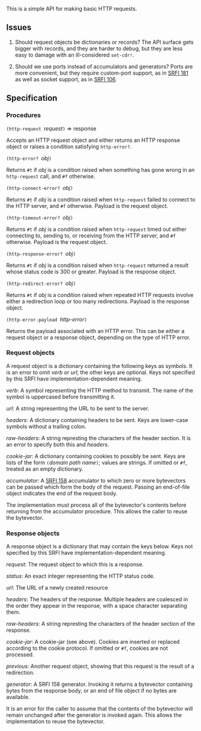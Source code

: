 This is a simple API for making basic HTTP requests.

## Issues

1. Should request objects be dictionaries
or records?  The API surface gets bigger
with records, and they are harder to debug,
but they are less easy to damage
with an ill-considered `set-cdr!`.

1. Should we use ports instead of accumulators
and generators?  Ports are more convenient,
but they require custom-port support, as in
[SRFI 181](https://srfi.schemers.org/srfi-181/srfi-181.html)
as well as socket support, as in
[SRFI 106](https://srfi.schemers.org/srfi-106/srfi-106.html).

## Specification

### Procedures

`(http-request `*request*`)` => response

Accepts an HTTP request object and either returns an HTTP response object
or raises a condition satisfying `http-error?`.

`(http-error? `*obj*`)`

Returns `#t` if *obj* is a condition raised when
something has gone wrong in an `http-request` call,
and `#f` otherwise.

`(http-connect-error? `*obj*`)`

Returns `#t` if *obj* is a condition raised when
`http-request` failed to connect to the HTTP server,
and `#f` otherwise.  Payload is the request object.

`(http-timeout-error? `*obj*`)`

Returns `#t` if *obj* is a condition raised when
 `http-request` timed out either connecting to,
sending to, or receiving from the HTTP server,
and `#f` otherwise.  Payload is the request object.

`(http-response-error? `*obj*`)`

Returns `#t` if *obj* is a condition raised when
`http-request` returned a result whose status code
is 300 or greater.  Payload is the response object.

`(http-redirect-error? `*obj*`)`

Returns `#t` if *obj* is a condition raised when
 repeated HTTP requests involve either a redirection loop
or too many redirections.  Payload is the response object.

`(http-error-payload `*http-error*`)`

Returns the payload associated with an HTTP error.
This can be either a request object or a response object,
depending on the type of HTTP error.

### Request objects

A request object is a dictionary containing the following keys
as symbols.  It is an error to omit *verb* or *url*; the other keys
are optional.
Keys not specified by this SRFI have implementation-dependent meaning.

*verb*:  A symbol representing the HTTP method to transmit.
The name of the symbol is uppercased before transmitting it.

*url*:  A string representing the URL to be sent to the server.

*headers*:  A dictionary containing headers to be sent.
Keys are lower-case symbols without a trailing colon.

*raw-headers*: A string represting the characters of the header section.
It is an error to specify both this and *headers*.

*cookie-jar*:  A dictionary containing cookies to possibly be sent.
Keys are lists of the form `(`*domain path name*`)`;
values are strings.  If omitted or `#f`, treated as an empty dictionary.

*accumulator*:  A [SRFI 158](http://srfi.schemers.org/srfi-158/srfi-158.html)
accumulator to which zero or more bytevectors can be passed which
form the body of the request.
Passing an end-of-file object indicates the end of the request body.

The implementation must process all of the bytevector's contents
before returning from the accumulator procedure.
This allows the caller to reuse the bytevector.

### Response objects

A response object is a dictionary that may contain
the keys below.
Keys not specified by this SRFI have implementation-dependent meaning.

*request*:  The request object to which this is a response.

*status*:  An exact integer representing the HTTP status code.

*url*:  The URL of a newly created resource

*headers*:  The headers of the response.
Multiple headers are coalesced in the order they appear in the response,
with a space character separating them.

*raw-headers*: A string represting the characters of the header section
of the response.

*cookie-jar*:  A cookie-jar (see above).  Cookies are inserted
or replaced according to the cookie protocol.
If omitted or `#f`, cookies are not processed.

*previous*:  Another request object, showing that this request
is the result of a redirection.

*generator*:  A SRFI 158 generator.  Invoking it returns a bytevector
containing bytes from the response body,
or an end of file object if no bytes are available.

It is an error for the caller to assume that the contents of the
bytevector will remain unchanged after the generator is invoked again.
This allows the implementation to reuse the bytevector.

